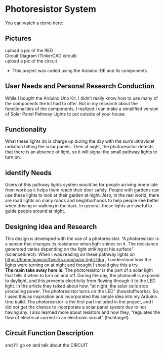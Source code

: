 # Photoresistor System

You can watch a demo here: 
## Pictures
upload a pic of the RED <br>
Circuit Diagram (TinkerCAD circuit) <br>
upload a pic of the circuit <br>
- This project was coded using the Arduino IDE and its components

## User Needs and Personal Research Conduction
While I bought the Arduino Uno Kit, I didn’t really know how to use many of the components the kit had to offer. But in my research about the functionalities of the components, I realized I can make a simplified version of Solar Panel Pathway Lights to put outside of your house.
## Functionality
What these lights do is charge up during the day with the sun’s ultraviolet radiation hitting the solar panels. Then at night, the photoresistor detects that there is an absence of light, so it will signal the small pathway lights to turn on. 
## identify Needs
Users of this pathway lights system would be for people arriving home late from work as it helps them reach their door safely. People with gardens can use these lights to look at their garden at night. Also, in the real world, there are road lights on many roads and neighborhoods to help people see better when driving or walking in the dark. In general, these lights are useful to guide people around at night.
## Designing idea and Research 
This design is developed with the use of a photoresistor. “A photoresistor is a sensor that changes its resistance when light shines on it. The resistance generated varies depending on the light striking at his surface” (sciencedirect). When I was reading on these pathway lights on https://home.howstuffworks.com/solar-light.htm , I understood how the lights were turning on at night and thought I should give this a try. <br>
**The main take away here is:** The photoresistor is the part of a solar light that tells it when to turn on and off. During the day, the photocell is exposed to daylight, and this prevents electricity from flowing through it to the LED light. 
In the article they talked about how, “at night, the solar cells stop producing power. The photoresistor turns on the LED” (howstuffworks). So, I used this as inspiration and incorporated this simple idea into my Arduino Uno build. The photoresistor is the first part included in the project, and I did not get the chance to incorporate a solar panel system due to not having any. I also learned more about resistors and how they, “regulates the flow of electrical current in an electronic circuit” (techtarget).
## Circuit Function Description
and i'll go on and talk about the CIRCUIT
